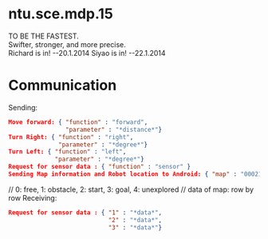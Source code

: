ntu.sce.mdp.15
==============
TO BE THE FASTEST.  
Swifter, stronger, and more precise.  
Richard is in! --20.1.2014
Siyao is in! --22.1.2014

Communication
==============
Sending:
```json
Move forward: { "function" : "forward",
				"parameter" : "*distance*"}
Turn Right: { "function" : "right",
			  "parameter" : "*degree*"}
Turn Left: { "function" : "left",
			 "parameter" : "*degree*"}
Request for sensor data : { "function" : "sensor" }
Sending Map information and Robot location to Android: { "map" : "000211002003000040002" , "location" : "x,y" }
```
// 0: free, 1: obstacle, 2: start, 3: goal, 4: unexplored
// data of map: row by row
Receiving:
```json
Request for sensor data : { "1" : "*data*",
							"2" : "*data*",
							"3" : "*data*"}
```
